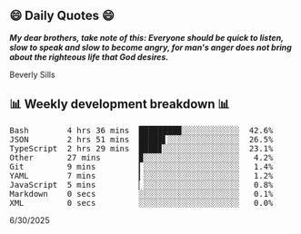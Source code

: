 ## 😄 Daily Quotes 😄

_**My dear brothers, take note of this: Everyone should be quick to listen, slow to speak and slow to become angry, for man's anger does not bring about the righteous life that God desires.**_

Beverly Sills



## 📊 Weekly development breakdown 📊

<pre>Bash        4 hrs 36 mins  ████████▉░░░░░░░░░░░░  42.6%
JSON        2 hrs 51 mins  █████▌░░░░░░░░░░░░░░░  26.5%
TypeScript  2 hrs 29 mins  ████▊░░░░░░░░░░░░░░░░  23.1%
Other       27 mins        ▉░░░░░░░░░░░░░░░░░░░░   4.2%
Git         9 mins         ▎░░░░░░░░░░░░░░░░░░░░   1.4%
YAML        7 mins         ▎░░░░░░░░░░░░░░░░░░░░   1.2%
JavaScript  5 mins         ▏░░░░░░░░░░░░░░░░░░░░   0.8%
Markdown    0 secs         ░░░░░░░░░░░░░░░░░░░░░   0.1%
XML         0 secs         ░░░░░░░░░░░░░░░░░░░░░   0.0%</pre>

6/30/2025